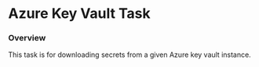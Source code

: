 # Azure Key Vault Task

### Overview

This task is for downloading secrets from a given Azure key vault instance.